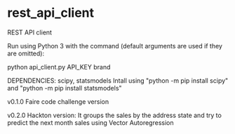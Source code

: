 # rest_api_client

REST API client

Run using Python 3 with the command (default arguments are used if they are omitted):

python api_client.py API_KEY brand

DEPENDENCIES:
  scipy, statsmodels
  Intall using "python -m pip install scipy" and "python -m pip install statsmodels"
  
 v0.1.0 Faire code challenge version
  
 v0.2.0 Hackton version:
 It groups the sales by the address state and try to predict the next month sales using Vector Autoregression

